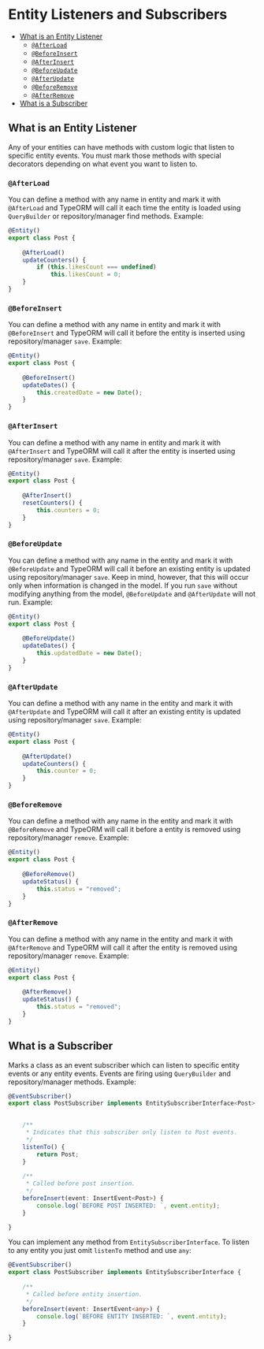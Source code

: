 # Entity Listeners and Subscribers

* [What is an Entity Listener](#what-is-an-entity-listener)
    * [`@AfterLoad`](#afterload)
    * [`@BeforeInsert`](#beforeinsert)
    * [`@AfterInsert`](#afterinsert)
    * [`@BeforeUpdate`](#beforeupdate)
    * [`@AfterUpdate`](#afterupdate)
    * [`@BeforeRemove`](#beforeremove)
    * [`@AfterRemove`](#afterremove)
* [What is a Subscriber](#what-is-a-subscriber)

## What is an Entity Listener

Any of your entities can have methods with custom logic that listen to specific entity events.
You must mark those methods with special decorators depending on what event you want to listen to.

### `@AfterLoad`

You can define a method with any name in entity and mark it with `@AfterLoad`
and TypeORM will call it each time the entity 
is loaded using `QueryBuilder` or repository/manager find methods.
Example:

```typescript
@Entity()
export class Post {
    
    @AfterLoad()
    updateCounters() {
        if (this.likesCount === undefined)
            this.likesCount = 0;
    }
}
```

### `@BeforeInsert`

You can define a method with any name in entity and mark it with `@BeforeInsert`
and TypeORM will call it before the entity is inserted using repository/manager `save`.
Example:

```typescript
@Entity()
export class Post {
    
    @BeforeInsert()
    updateDates() {
        this.createdDate = new Date();
    }
}
```

### `@AfterInsert`

You can define a method with any name in entity and mark it with `@AfterInsert`
and TypeORM will call it after the entity is inserted using repository/manager `save`.
Example:

```typescript
@Entity()
export class Post {
    
    @AfterInsert()
    resetCounters() {
        this.counters = 0;
    }
}
```

### `@BeforeUpdate`

You can define a method with any name in the entity and mark it with `@BeforeUpdate`
and TypeORM will call it before an existing entity is updated using repository/manager `save`. Keep in mind, however, that this will occur only when information is changed in the model. If you run `save` without modifying anything from the model, `@BeforeUpdate` and `@AfterUpdate` will not run.
Example:

```typescript
@Entity()
export class Post {
    
    @BeforeUpdate()
    updateDates() {
        this.updatedDate = new Date();
    }
}
```

### `@AfterUpdate`

You can define a method with any name in the entity and mark it with `@AfterUpdate`
and TypeORM will call it after an existing entity is updated using repository/manager `save`.
Example:

```typescript
@Entity()
export class Post {
    
    @AfterUpdate()
    updateCounters() {
        this.counter = 0;
    }
}
```

### `@BeforeRemove`

You can define a method with any name in the entity and mark it with `@BeforeRemove`
and TypeORM will call it before a entity is removed using repository/manager `remove`.
Example:

```typescript
@Entity()
export class Post {
    
    @BeforeRemove()
    updateStatus() {
        this.status = "removed";
    }
}
```

### `@AfterRemove`

You can define a method with any name in the entity and mark it with `@AfterRemove`
and TypeORM will call it after the entity is removed using repository/manager `remove`.
Example:

```typescript
@Entity()
export class Post {
    
    @AfterRemove()
    updateStatus() {
        this.status = "removed";
    }
}
```

## What is a Subscriber

Marks a class as an event subscriber which can listen to specific entity events or any entity events.
Events are firing using `QueryBuilder` and repository/manager methods.
Example:

```typescript
@EventSubscriber()
export class PostSubscriber implements EntitySubscriberInterface<Post> {

    
    /**
     * Indicates that this subscriber only listen to Post events.
     */
    listenTo() {
        return Post;
    }
    
    /**
     * Called before post insertion.
     */
    beforeInsert(event: InsertEvent<Post>) {
        console.log(`BEFORE POST INSERTED: `, event.entity);
    }

}
```

You can implement any method from `EntitySubscriberInterface`.
To listen to any entity you just omit `listenTo` method and use `any`:

```typescript
@EventSubscriber()
export class PostSubscriber implements EntitySubscriberInterface {
    
    /**
     * Called before entity insertion.
     */
    beforeInsert(event: InsertEvent<any>) {
        console.log(`BEFORE ENTITY INSERTED: `, event.entity);
    }

}
```
